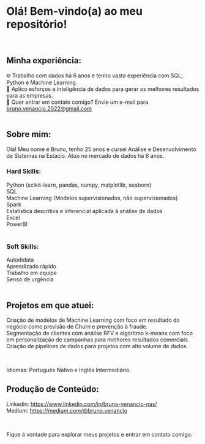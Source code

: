 # Olá! Bem-vindo(a) ao meu repositório!

<br>

## Minha experiência:
🌐 Trabalho com dados há 6 anos e tenho vasta experiência com SQL, Python e Machine Learning. <br>
🎯 Aplico esforços e inteligência de dados para gerar os melhores resultados para as empresas. <br>
📧 Quer entrar em contato comigo? Envie um e-mail para bruno.venancio.2022@gmail.com <br>
<br>

## Sobre mim:

Olá! Meu nome é Bruno, tenho 25 anos e cursei Análise e Desenvolvimento de Sistemas na Estácio. Atuo no mercado de dados há 6 anos.

### Hard Skills:

Python (scikit-learn, pandas, numpy, matplotlib, seaborn) <br>
SQL <br>
Machine Learning (Modelos supervisionados, não supervisionados) <br>
Spark <br>
Estatística descritiva e inferencial aplicada à análise de dados <br>
Excel <br>
PowerBI <br>
<br>

### Soft Skills:

Autodidata <br>
Aprendizado rápido <br>
Trabalho em equipe <br>
Senso de urgência <br>
<br>

## Projetos em que atuei:

Criação de modelos de Machine Learning com foco em resultado do negócio como previsão de Churn e prevenção à fraude. <br>
Segmentação de clientes com análise RFV e algoritmo k-means com foco em personalização de campanhas para melhores resultados comerciais. <br>
Criação de pipelines de dados para projetos com alto volume de dados. <br>

<br>

Idiomas: Português Nativo e Inglês Intermediário.

## Produção de Conteúdo:

Linkedin: https://www.linkedin.com/in/bruno-venancio-nas/ <br>
Medium: https://medium.com/@bruno.venancio <br>

<br>

Fique à vontade para explorar meus projetos e entrar em contato comigo.
